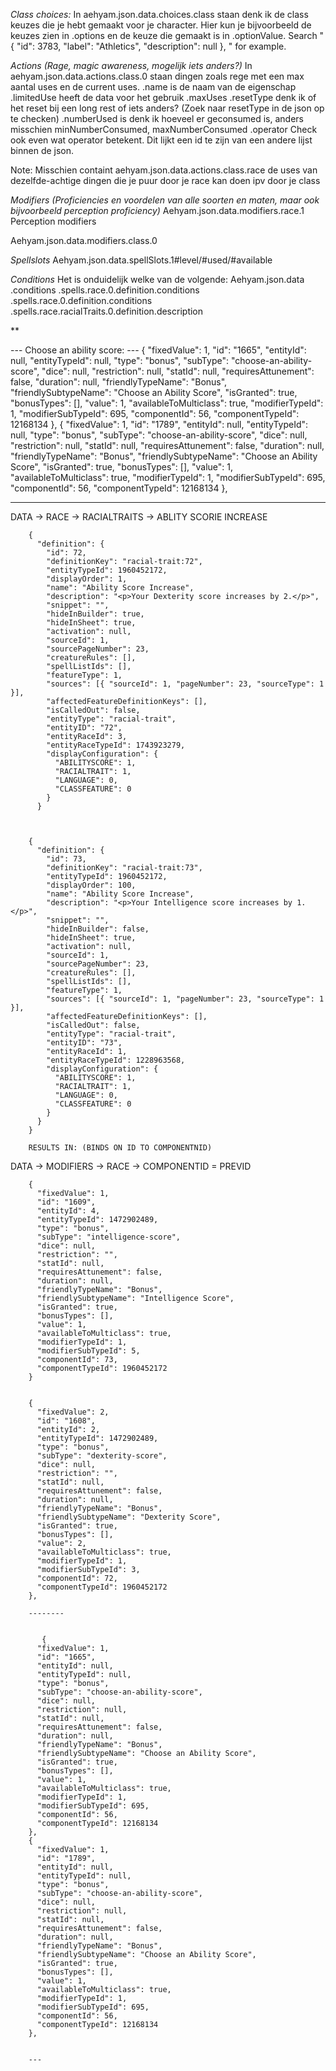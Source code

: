 *Class choices:*
In aehyam.json.data.choices.class staan denk ik de class keuzes die je hebt gemaakt voor je character.
Hier kun je bijvoorbeeld de keuzes zien in .options en de keuze die gemaakt is in .optionValue.
Search "            { "id": 3783, "label": "Athletics", "description": null }, " for example.

*Actions (Rage, magic awareness, mogelijk iets anders?)*
In aehyam.json.data.actions.class.0 staan dingen zoals rege met een max aantal uses en de current uses.
.name is de naam van de eigenschap
.limitedUse heeft de data voor het gebruik
	.maxUses 
	.resetType denk ik of het reset bij een long rest of iets anders? (Zoek naar resetType in de json op te checken)
	.numberUsed is denk ik hoeveel er geconsumed is, anders misschien minNumberConsumed, maxNumberConsumed
	.operator Check ook even wat operator betekent. Dit lijkt een id te zijn van een andere lijst binnen de json.

Note: Misschien containt aehyam.json.data.actions.class.race de uses van dezelfde-achtige dingen die je puur door je race kan doen ipv door je class

*Modifiers (Proficiencies en voordelen van alle soorten en maten, maar ook bijvoorbeeld perception proficiency)*
Aehyam.json.data.modifiers.race.1 Perception modifiers

Aehyam.json.data.modifiers.class.0

*Spellslots*
Aehyam.json.data.spellSlots.1#level/#used/#available


*Conditions*
Het is onduidelijk welke van de volgende:
Aehyam.json.data
	.conditions
	.spells.race.0.definition.conditions
	.spells.race.0.definition.conditions
	.spells.race.racialTraits.0.definition.description

**


--- Choose an ability score: ---
{
          "fixedValue": 1,
          "id": "1665",
          "entityId": null,
          "entityTypeId": null,
          "type": "bonus",
          "subType": "choose-an-ability-score",
          "dice": null,
          "restriction": null,
          "statId": null,
          "requiresAttunement": false,
          "duration": null,
          "friendlyTypeName": "Bonus",
          "friendlySubtypeName": "Choose an Ability Score",
          "isGranted": true,
          "bonusTypes": [],
          "value": 1,
          "availableToMulticlass": true,
          "modifierTypeId": 1,
          "modifierSubTypeId": 695,
          "componentId": 56,
          "componentTypeId": 12168134
        },
        {
          "fixedValue": 1,
          "id": "1789",
          "entityId": null,
          "entityTypeId": null,
          "type": "bonus",
          "subType": "choose-an-ability-score",
          "dice": null,
          "restriction": null,
          "statId": null,
          "requiresAttunement": false,
          "duration": null,
          "friendlyTypeName": "Bonus",
          "friendlySubtypeName": "Choose an Ability Score",
          "isGranted": true,
          "bonusTypes": [],
          "value": 1,
          "availableToMulticlass": true,
          "modifierTypeId": 1,
          "modifierSubTypeId": 695,
          "componentId": 56,
          "componentTypeId": 12168134
        },


------

DATA -> RACE -> RACIALTRAITS -> ABLITY SCORIE INCREASE

        {
          "definition": {
            "id": 72,
            "definitionKey": "racial-trait:72",
            "entityTypeId": 1960452172,
            "displayOrder": 1,
            "name": "Ability Score Increase",
            "description": "<p>Your Dexterity score increases by 2.</p>",
            "snippet": "",
            "hideInBuilder": true,
            "hideInSheet": true,
            "activation": null,
            "sourceId": 1,
            "sourcePageNumber": 23,
            "creatureRules": [],
            "spellListIds": [],
            "featureType": 1,
            "sources": [{ "sourceId": 1, "pageNumber": 23, "sourceType": 1 }],
            "affectedFeatureDefinitionKeys": [],
            "isCalledOut": false,
            "entityType": "racial-trait",
            "entityID": "72",
            "entityRaceId": 3,
            "entityRaceTypeId": 1743923279,
            "displayConfiguration": {
              "ABILITYSCORE": 1,
              "RACIALTRAIT": 1,
              "LANGUAGE": 0,
              "CLASSFEATURE": 0
            }
          }



        {
          "definition": {
            "id": 73,
            "definitionKey": "racial-trait:73",
            "entityTypeId": 1960452172,
            "displayOrder": 100,
            "name": "Ability Score Increase",
            "description": "<p>Your Intelligence score increases by 1.</p>",
            "snippet": "",
            "hideInBuilder": false,
            "hideInSheet": true,
            "activation": null,
            "sourceId": 1,
            "sourcePageNumber": 23,
            "creatureRules": [],
            "spellListIds": [],
            "featureType": 1,
            "sources": [{ "sourceId": 1, "pageNumber": 23, "sourceType": 1 }],
            "affectedFeatureDefinitionKeys": [],
            "isCalledOut": false,
            "entityType": "racial-trait",
            "entityID": "73",
            "entityRaceId": 1,
            "entityRaceTypeId": 1228963568,
            "displayConfiguration": {
              "ABILITYSCORE": 1,
              "RACIALTRAIT": 1,
              "LANGUAGE": 0,
              "CLASSFEATURE": 0
            }
          }
        }

		RESULTS IN: (BINDS ON ID TO COMPONENTNID)

DATA -> MODIFIERS -> RACE -> COMPONENTID = PREVID

        {
          "fixedValue": 1,
          "id": "1609",
          "entityId": 4,
          "entityTypeId": 1472902489,
          "type": "bonus",
          "subType": "intelligence-score",
          "dice": null,
          "restriction": "",
          "statId": null,
          "requiresAttunement": false,
          "duration": null,
          "friendlyTypeName": "Bonus",
          "friendlySubtypeName": "Intelligence Score",
          "isGranted": true,
          "bonusTypes": [],
          "value": 1,
          "availableToMulticlass": true,
          "modifierTypeId": 1,
          "modifierSubTypeId": 5,
          "componentId": 73,
          "componentTypeId": 1960452172
        }


        {
          "fixedValue": 2,
          "id": "1608",
          "entityId": 2,
          "entityTypeId": 1472902489,
          "type": "bonus",
          "subType": "dexterity-score",
          "dice": null,
          "restriction": "",
          "statId": null,
          "requiresAttunement": false,
          "duration": null,
          "friendlyTypeName": "Bonus",
          "friendlySubtypeName": "Dexterity Score",
          "isGranted": true,
          "bonusTypes": [],
          "value": 2,
          "availableToMulticlass": true,
          "modifierTypeId": 1,
          "modifierSubTypeId": 3,
          "componentId": 72,
          "componentTypeId": 1960452172
        },

        --------


           {
          "fixedValue": 1,
          "id": "1665",
          "entityId": null,
          "entityTypeId": null,
          "type": "bonus",
          "subType": "choose-an-ability-score",
          "dice": null,
          "restriction": null,
          "statId": null,
          "requiresAttunement": false,
          "duration": null,
          "friendlyTypeName": "Bonus",
          "friendlySubtypeName": "Choose an Ability Score",
          "isGranted": true,
          "bonusTypes": [],
          "value": 1,
          "availableToMulticlass": true,
          "modifierTypeId": 1,
          "modifierSubTypeId": 695,
          "componentId": 56,
          "componentTypeId": 12168134
        },
        {
          "fixedValue": 1,
          "id": "1789",
          "entityId": null,
          "entityTypeId": null,
          "type": "bonus",
          "subType": "choose-an-ability-score",
          "dice": null,
          "restriction": null,
          "statId": null,
          "requiresAttunement": false,
          "duration": null,
          "friendlyTypeName": "Bonus",
          "friendlySubtypeName": "Choose an Ability Score",
          "isGranted": true,
          "bonusTypes": [],
          "value": 1,
          "availableToMulticlass": true,
          "modifierTypeId": 1,
          "modifierSubTypeId": 695,
          "componentId": 56,
          "componentTypeId": 12168134
        },


        ---

        